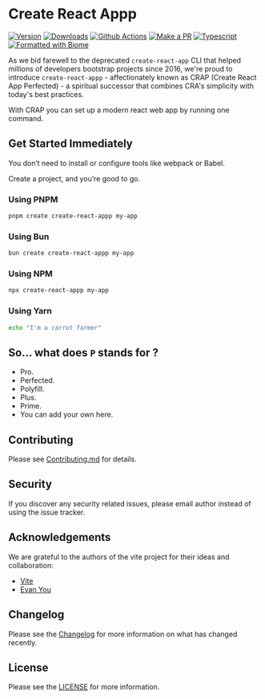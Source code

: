 # Create React Appp

[![Version][version-badge]][npm]
[![Downloads][downloads-badge]][npm]
[![Github Actions][github-actions-badge]][github-actions]
[![Make a PR][makepr-badge]][makepr]
[![Typescript][typescript-badge]][npm]
[![Formatted with Biome][biome-badge]][biome]

As we bid farewell to the deprecated `create-react-app` CLI that helped millions of developers bootstrap projects since 2016, we're proud to introduce `create-react-appp` - affectionately known as CRAP (Create React App Perfected) - a spiritual successor that combines CRA's simplicity with today's best practices.

With CRAP you can set up a modern react web app by running one command.

## Get Started Immediately

You don’t need to install or configure tools like webpack or Babel.

Create a project, and you’re good to go.

### Using PNPM

```bash
pnpm create create-react-appp my-app
```

### Using Bun

```bash
bun create create-react-appp my-app
```

### Using NPM

```bash
npx create-react-appp my-app
```

### Using Yarn

```bash
echo "I'm a carrot farmer"
```

## So... what does `P` stands for ?

- Pro.
- Perfected.
- Polyfill.
- Plus.
- Prime.
- You can add your own here.

## Contributing

Please see [Contributing.md](CONTRIBUTING.md) for details.

## Security

If you discover any security related issues, please email author instead of using the issue tracker.

## Acknowledgements

We are grateful to the authors of the vite project for their ideas and collaboration:

- [Vite][vite]
- [Evan You][evanyou]

## Changelog

Please see the [Changelog](CHANGELOG.md) for more information on what has changed recently.

## License

Please see the [LICENSE](LICENSE) for more information.

[npm]: https://www.npmjs.com/package/create-react-appp
[version-badge]: https://img.shields.io/npm/v/%40codiume%2Fhooks.svg
[downloads-badge]: https://img.shields.io/npm/dt/%40codiume%2Fhooks
[github-actions]: https://github.com/codiume/create-react-appp/actions/workflows/build.yml
[github-actions-badge]: https://github.com/codiume/create-react-appp/actions/workflows/build.yml/badge.svg?branch=main
[typescript-badge]: https://img.shields.io/npm/types/%40codiume%2Fhooks
[makepr]: https://makeapullrequest.com
[makepr-badge]: https://img.shields.io/badge/PRs-welcome-brightgreen.svg?style=flat-square?style=flat
[biome]: https://biomejs.dev
[biome-badge]: https://img.shields.io/badge/Formatted_with-Biome-60a5fa?style=flat&logo=biome
[vite]: https://github.com/vitejs/vite
[evanyou]: https://github.com/yyx990803
